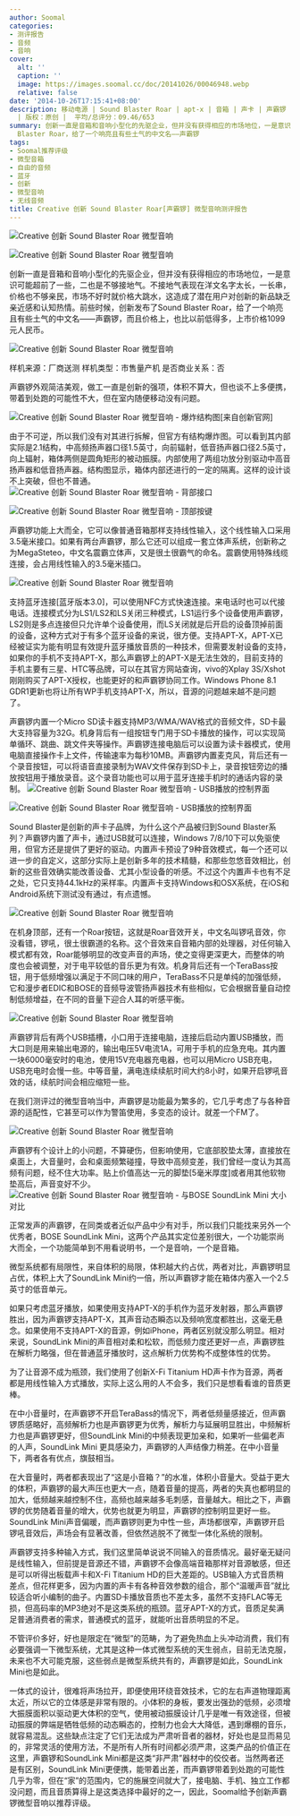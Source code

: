 ```yaml
---
author: Soomal
categories:
- 测评报告
- 音频
- 音响
cover:
  alt: ''
  caption: ''
  image: https://images.soomal.cc/doc/20141026/00046948.webp
  relative: false
date: '2014-10-26T17:15:41+08:00'
description: 移动电源 | Sound Blaster Roar | apt-x | 音箱 | 声卡 | 声霸锣 | 源自：www.soomal.com
  | 版权：原创 |  平均/总评分：09.46/653
summary: 创新一直是音箱和音响小型化的先驱企业，但并没有获得相应的市场地位，一是意识可能超前了一些，二也是不够接地气。不接地气表现在洋文名字太长，一长串，价格也不够亲民，市场不好时就价格大跳水，这造成了潜在用户对创新的新品缺乏亲近感和认知热情。前些时候，创新发布了Sound
  Blaster Roar，给了一个响亮且有些土气的中文名――声霸锣
tags:
- Soomal推荐评级
- 微型音箱
- 自由的音频
- 蓝牙
- 创新
- 微型音响
- 无线音频
title: Creative 创新 Sound Blaster Roar[声霸锣] 微型音响测评报告
---
```


![Creative 创新 Sound Blaster Roar 微型音响](https://images.soomal.cc/doc/20140915/00046027_01.webp)



![Creative 创新 Sound Blaster Roar 微型音响](https://images.soomal.cc/doc/20140915/00046028_01.webp)



创新一直是音箱和音响小型化的先驱企业，但并没有获得相应的市场地位，一是意识可能超前了一些，二也是不够接地气。不接地气表现在洋文名字太长，一长串，价格也不够亲民，市场不好时就价格大跳水，这造成了潜在用户对创新的新品缺乏亲近感和认知热情。前些时候，创新发布了Sound Blaster Roar，给了一个响亮且有些土气的中文名――声霸锣，而且价格上，也比以前低得多，上市价格1099元人民币。

![Creative 创新 Sound Blaster Roar 微型音响](https://images.soomal.cc/doc/20141024/00046938.webp)





样机来源：厂商送测
样机类型：市售量产机
是否商业关系：否

声霸锣外观简洁美观，做工一直是创新的强项，体积不算大，但也谈不上多便携，带着到处跑的可能性不大，但在室内随便移动没有问题。

![Creative 创新 Sound Blaster Roar 微型音响 - 爆炸结构图[来自创新官网]](https://images.soomal.cc/doc/20140915/00046045.webp)




由于不可逆，所以我们没有对其进行拆解，但官方有结构爆炸图。可以看到其内部实际是2.1结构，中高频扬声器口径1.5英寸，向前辐射，低音扬声器口径2.5英寸，向上辐射，箱体两侧是圆角矩形的被动振膜。内部使用了两组功放分别驱动中高音扬声器和低音扬声器。结构图显示，箱体内部还进行的一定的隔离。这样的设计谈不上突破，但也不普通。
![Creative 创新 Sound Blaster Roar 微型音响 - 背部接口](https://images.soomal.cc/doc/20140915/00046030_01.webp)




![Creative 创新 Sound Blaster Roar 微型音响 - 顶部按键](https://images.soomal.cc/doc/20140915/00046031_01.webp)




声霸锣功能上大而全，它可以像普通音箱那样支持线性输入，这个线性输入口采用3.5毫米接口。如果有两台声霸锣，那么它还可以组成一套立体声系统，创新称之为MegaSteteo，中文名震霸立体声，又是很土很霸气的命名。震霸使用特殊线缆连接，会占用线性输入的3.5毫米插口。

![Creative 创新 Sound Blaster Roar 微型音响](https://images.soomal.cc/doc/20140915/00046039.webp)




支持蓝牙连接[蓝牙版本3.0]，可以使用NFC方式快速连接。来电话时也可以代接电话。连接模式分为LS1/LS2和LS关闭三种模式，LS1运行多个设备使用声霸锣，LS2则是多点连接但只允许单个设备使用，而LS关闭就是后开启的设备顶掉前面的设备，这种方式对于有多个蓝牙设备的来说，很方便。支持APT-X，APT-X已经被证实为能有明显有效提升蓝牙播放音质的一种技术，但需要发射设备的支持，如果你的手机不支持APT-X，那么声霸锣上的APT-X是无法生效的，目前支持的手机主要有三星、HTC等品牌，可以在其官方网站查询，vivo的Xplay 3S/Xshot刚刚购买了APT-X授权，也能更好的和声霸锣协同工作。Windows Phone 8.1 GDR1更新也将让所有WP手机支持APT-X，所以，音源的问题越来越不是问题了。

声霸锣内置一个Micro SD读卡器支持MP3/WMA/WAV格式的音频文件，SD卡最大支持容量为32G。机身背后有一组按钮专门用于SD卡播放的操作，可以实现简单循环、跳曲、跳文件夹等操作。声霸锣连接电脑后可以设置为读卡器模式，使用电脑直接操作卡上文件，传输速率为每秒10MB。声霸锣内置麦克风，背后还有一个录音按钮，可以将语音直接录制为WAV文件保存到SD卡上，录音按钮旁边的播放按钮用于播放录音。这个录音功能也可以用于蓝牙连接手机时的通话内容的录制。
![Creative 创新 Sound Blaster Roar 微型音响 - USB播放的控制界面](https://images.soomal.cc/doc/20141023/00046919_01.webp)




![Creative 创新 Sound Blaster Roar 微型音响 - USB播放的控制界面](https://images.soomal.cc/doc/20141023/00046920_01.webp)




Sound Blaster是创新的声卡子品牌，为什么这个产品被归到Sound Blaster系列？声霸锣内置了声卡，通过USB就可以连接，Windows 7/8/10下可以免驱使用，但官方还是提供了更好的驱动。内置声卡预设了9种音效模式，每一个还可以进一步的自定义，这部分实际上是创新多年的技术精髓，和那些忽悠音效相比，创新的这些音效确实能改善设备、尤其小型设备的听感。不过这个内置声卡也有不足之处，它只支持44.1kHz的采样率。内置声卡支持Windows和OSX系统，在iOS和Android系统下测试没有通过，有点遗憾。

![Creative 创新 Sound Blaster Roar 微型音响](https://images.soomal.cc/doc/20140915/00046040.webp)




在机身顶部，还有一个Roar按钮，这就是Roar音效开关，中文名叫锣吼音效，你没看错，锣吼，很土很霸道的名称。这个音效来自音箱内部的处理器，对任何输入模式都有效，Roar能够明显的改变声音的声场，使之变得更深更大，而整体的响度也会被调整，对于电平较低的音乐更为有效。机身背后还有一个TeraBass按钮，用于低频增强以满足于不同口味的用户，TeraBass不只是单纯的加强低频，它和漫步者EDIC和BOSE的音频导波管扬声器技术有些相似，它会根据音量自动控制低频增益，在不同的音量下迎合人耳的听感平衡。

![Creative 创新 Sound Blaster Roar 微型音响](https://images.soomal.cc/doc/20140915/00046038.webp)




声霸锣背后有两个USB插槽，小口用于连接电脑，连接后启动内置USB播放，而大口则是用来输出电源的，输出电压5V电流1A，可用于手机的应急充电。其内置一块6000毫安时的电池，使用15V充电器充电器，也可以用Micro USB充电，USB充电时会慢一些。中等音量，满电连续续航时间大约8小时，如果开启锣吼音效的话，续航时间会相应缩短一些。

在我们测评过的微型音响当中，声霸锣是功能最为繁多的，它几乎考虑了与各种音源的适配性，它甚至可以作为警笛使用，多变态的设计。就差一个FM了。

![Creative 创新 Sound Blaster Roar 微型音响](https://images.soomal.cc/doc/20140915/00046035.webp)




声霸锣有个设计上的小问题，不算硬伤，但影响使用，它底部胶垫太薄，直接放在桌面上，大音量时，会和桌面频繁碰撞，导致中高频变差，我们曾经一度认为其高频有问题，经不住大功率。贴上价值高达一元的脚垫[5毫米厚度]或者用其他软物垫高后，声音变好不少。
![Creative 创新 Sound Blaster Roar 微型音响 - 与BOSE SoundLink Mini 大小对比](https://images.soomal.cc/doc/20141024/00046937.webp)




正常发声的声霸锣，在同类或者近似产品中少有对手，所以我们只能找来另外一个优秀者，BOSE SoundLink Mini，这两个产品其实定位差别很大，一个功能崇尚大而全，一个功能简单到不用看说明书，一个是音响，一个是音箱。

微型系统都有局限性，来自体积的局限，体积越大约占优，两者对比，声霸锣明显占优，体积上大了SoundLink Mini约一倍，所以声霸锣才能在箱体内塞入一个2.5英寸的低音单元。

如果只考虑蓝牙播放，如果使用支持APT-X的手机作为蓝牙发射器，那么声霸锣胜出，因为声霸锣支持APT-X，其声音动态瞬态以及频响宽度都胜出，这毫无悬念。如果使用不支持APT-X的音源，例如iPhone，两者区别就没那么明显。相对来说，SoundLink Mini的声音相对柔和松软，而低频力度还更好一点，声霸锣胜在解析力略强，但在普通蓝牙播放时，这点解析力优势构不成整体性的优势。

为了让音源不成为瓶颈，我们使用了创新X-Fi Titanium HD声卡作为音源，两者都是用线性输入方式播放，实际上这么用的人不会多，我们只是想看看谁的音质更棒。

在中小音量时，在声霸锣不开启TeraBass的情况下，两者低频量感接近，但声霸锣质感略好，高频解析力也是声霸锣更为优秀，解析力与延展明显胜出，中频解析力也是声霸锣更好，但SoundLink Mini的中频表现更加亲和，如果听一些偏老声的人声，SoundLink Mini 更具感染力，声霸锣的人声结像力稍差。在中小音量下，两者各有优点，旗鼓相当。

在大音量时，两者都表现出了“这是小音箱？”的水准，体积小音量大。受益于更大的体积，声霸锣的最大声压也更大一点，随着音量的提高，两者的失真也都明显的加大，低频越来越控制不住，高频也越来越多毛刺感，音量越大。相比之下，声霸锣的优势随着音量的增大，优势也就更为明显，声霸锣的控制明显更好一些。SoundLink Mini声音偏暖，而声霸锣则更为中性一些，声场都很窄，声霸锣开启锣吼音效后，声场会有显著改善，但依然逃脱不了微型一体化系统的限制。

声霸锣支持多种输入方式，我们这里简单说说不同输入的音质情况。最好毫无疑问是线性输入，但前提是音源还不错，声霸锣不会像高端音箱那样对音源敏感，但还是可以听得出板载声卡和X-Fi Titanium HD的巨大差距的。USB输入方式音质稍差点，但花样更多，因为内置的声卡有各种音效参数的组合，那个“温暖声音”就比较适合听小编制的曲子。内置SD卡播放音质也不差太多，虽然不支持FLAC等无损，但高码率的MP3绝对不是这类系统的瓶颈。蓝牙APT-X的方式，音质足矣满足普通消费者的需求，普通模式的蓝牙，就能听出音质明显的不足。

不管评价多好，好也是限定在“微型”的范畴，为了避免热血上头冲动消费，我们有必要强调一下微型系统，尤其是这种一体式微型系统的天生弱点，目前无法克服，未来也不大可能克服，这些弱点是微型系统共有的，声霸锣是如此，SoundLink Mini也是如此。

一体式的设计，很难将声场拉开，即便使用环绕音效技术，它的左右声道物理距离太近，所以它的立体感是非常有限的。小体积的身板，要发出强劲的低频，必须增大振膜面积以驱动更大体积的空气，使用被动振膜设计几乎是唯一有效途径，但被动振膜的弊端是牺牲低频的动态瞬态的，控制力也会大大降低，遇到爆棚的音乐，就容易混乱。这些缺点注定了它们无法成为严肃听音者的器材，好处也是显而易见的，非常灵活的使用方法，不是所有人所有时间都必须严肃，这类产品的价值正在这里，声霸锣和SoundLink Mini都是这类“非严肃”器材中的佼佼者。当然两者还是有区别，SoundLink Mini更便携，能带着出差，而声霸锣带着到处跑的可能性几乎为零，但在“家”的范围内，它的施展空间就大了，接电脑、手机、独立工作都没问题，而且音质算得上是这类选择中最好的之一，因此，Soomal给予创新声霸锣微型音响以推荐评级。